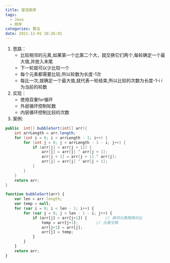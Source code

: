 ```yaml
---
title: 冒泡排序
tags:
  - Java
  - 排序
categories: 算法
date: 2021-12-01 10:26:01
---
```


1. 思路：
    - 比较相邻的元素,如果第一个比第二个大，就交换它们两个,每轮确定一个最大值,并放入末尾
    - 下一轮就可以少比较一个
    - 每个元素都需要比较,所以轮数为长度-1次
    - 每比一次,就确定一个最大值,就代表一轮结束,所以比较的次数为长度-1-i    i为当前的轮数
2. 实现：
    - 使用双重for循环
    - 外层循环控制轮数
    - 内层循环控制比较的次数
3. 案例:
``` Java
public  int[] bubbleSort(int[] arr){
    int arrLength = arr.length;
    for (int i = 0; i < arrLength - 1; i++) {
        for (int j = 0; j < arrLength - 1 - i; j++) {
            if (arr[j] > arr[j + 1]) {
                arr[j] = arr[j] ^ arr[j + 1];
                arr[j + 1] = arr[j + 1] ^ arr[j];
                arr[j] = arr[j] ^ arr[j + 1];
            }
        }
    }
    return arr;
} 
```
``` JavaScript
function bubbleSort(arr) {
    var len = arr.length;
    var temp = null;
    for (var i = 0; i < len - 1; i++) {
        for (var j = 0; j < len - 1 - i; j++) {
            if (arr[j] > arr[j+1]) {        // 相邻元素两两对比
                temp = arr[j+1];        // 元素交换
                arr[j+1] = arr[j];
                arr[j] = temp;
            }
        }
    }
    return arr;
}
```